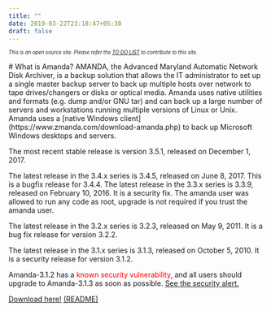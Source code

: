 ```yaml
---
title: ""
date: 2019-03-22T23:18:47+05:30
draft: false
---
```


*<sub><sub>This is an open source site. Please refer the [TO DO LIST](/to_do) to contribute to this site.</sub></sub>*

<span id="text_in_focus">
# What is Amanda?
AMANDA, the Advanced Maryland Automatic Network Disk Archiver, is a backup solution that allows the IT administrator to set up a single master backup server to back up multiple hosts over network to tape drives/changers or disks or optical media. Amanda uses native utilities and formats (e.g. dump and/or GNU tar) and can back up a large number of servers and workstations running multiple versions of Linux or Unix. Amanda uses a [native Windows client](https://www.zmanda.com/download-amanda.php) to back up Microsoft Windows desktops and servers.

The most recent stable release is version 3.5.1, released on December 1, 2017.

The latest release in the 3.4.x series is 3.4.5, released on June 8, 2017. This is a bugfix release for 3.4.4.
The latest release in the 3.3.x series is 3.3.9, released on February 10, 2016. It is a security fix. The amanda user was allowed to run any code as root, upgrade is not required if you trust the amanda user.

The latest release in the 3.2.x series is 3.2.3, released on May 9, 2011. It is a bug fix release for version 3.2.2.

The latest release in the 3.1.x series is 3.1.3, released on October 5, 2010. It is a security release for version 3.1.2.

Amanda-3.1.2 has a <span style="color:red;">known security vulnerability</span>, and all users should upgrade to Amanda-3.1.3 as soon as possible. [See the security alert.](/download/security)

[Download here!](/download) [(README)](/about/read_me)
</span>

<!-- [amanada](_about)
[release notes](_release)
[copyright](_copyright)
[download](_download) -->
